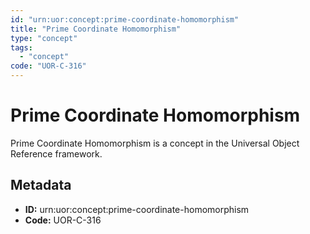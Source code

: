 ```yaml
---
id: "urn:uor:concept:prime-coordinate-homomorphism"
title: "Prime Coordinate Homomorphism"
type: "concept"
tags:
  - "concept"
code: "UOR-C-316"
---
```


# Prime Coordinate Homomorphism

Prime Coordinate Homomorphism is a concept in the Universal Object Reference framework.

## Metadata

- **ID:** urn:uor:concept:prime-coordinate-homomorphism
- **Code:** UOR-C-316

